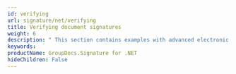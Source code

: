 ```yaml
---
id: verifying
url: signature/net/verifying
title: Verifying document signatures
weight: 6
description: " This section contains examples with advanced electronic signatures verification across the document and its pages with GroupDocs.Signature API."
keywords: 
productName: GroupDocs.Signature for .NET
hideChildren: False
---
```

